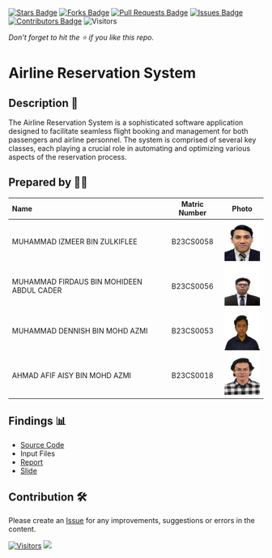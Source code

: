 [![Stars Badge](https://img.shields.io/github/stars/jjn7702/SECJ2154-OOP)](https://github.com/jjn7702/SECJ2154-OOP/Submission/Sample/stargazers)
[![Forks Badge](https://img.shields.io/github/forks/jjn7702/SECJ2154-OOP)](https://github.com/jjn7702/SECJ2154-OOP/Submission/Sample/network/members)
[![Pull Requests Badge](https://img.shields.io/github/issues-pr/jjn7702/SECJ2154-OOP)](https://github.com/jjn7702/SECJ2154-OOP/Submission/Sample/pulls)
[![Issues Badge](https://img.shields.io/github/issues/jjn7702/SECJ2154-OOP)](https://github.com/jjn7702/SECJ2154-OOP/Submission/Sample/issues)
[![Contributors Badge](https://img.shields.io/github/contributors/jjn7702/SECJ2154-OOP?color=2b9348)](https://github.com/jjn7702/SECJ2154-OOP/Submission/Sample/graphs/contributors)
![Visitors](https://api.visitorbadge.io/api/visitors?path=https%3A%2F%2Fgithub.com%2Fjjn7702%2FSECJ2154-OOP%2FSubmission%2FSample&labelColor=%23d9e3f0&countColor=%23697689&style=flat)

_Don't forget to hit the :star: if you like this repo._

# Airline Reservation System

## Description 📝

The Airline Reservation System is a sophisticated software application designed to facilitate seamless flight booking and management for both passengers and airline personnel. The system is comprised of several key classes, each playing a crucial role in automating and optimizing various aspects of the reservation process.

## Prepared by 🧑‍💻

| Name                                      | Matric Number | Photo                                                         |
| :- | :-: | :-: |
| MUHAMMAD IZMEER BIN ZULKIFLEE             | B23CS0058        | <img src="../Group4/files/images/Izmeer.png" width=80px, height=80px>     |
| MUHAMMAD FIRDAUS BIN MOHIDEEN ABDUL CADER | B23CS0056        | <img src="../Group4/files/images/Firdaus.jpeg" width=80px, height=80px>         |
| MUHAMMAD DENNISH BIN MOHD AZMI            | B23CS0053        | <img src="../Group4/files/images/Dennish.jpeg" width=80px, height=80px>         |
| AHMAD AFIF AISY BIN MOHD AZMI             | B23CS0018        | <img src="../Group4/files/images/Aisy.jpeg" width=80px, height=80px>         |


## Findings 📊

- [Source Code](../Group4/files/source-code/SkyReserve.java)
- Input Files
- [Report](../Group4/files/Report/OOP_MINI_PROJECT_REPORT_GROUP4.pdf)
- [Slide](../Group4/files/Slide/OOP_MINI_PROJECT_SLIDES_GROUP4.pdf)

## Contribution 🛠️
Please create an [Issue](https://github.com/jjn7702/SECJ2154-OOP/issues) for any improvements, suggestions or errors in the content.

[![Visitors](https://api.visitorbadge.io/api/visitors?path=https%3A%2F%2Fgithub.com%2Fjjn7702&labelColor=%23697689&countColor=%23555555&style=plastic)](https://visitorbadge.io/status?path=https%3A%2F%2Fgithub.com%2Fjjn7702)
![](https://hit.yhype.me/github/profile?user_id=81284918)


